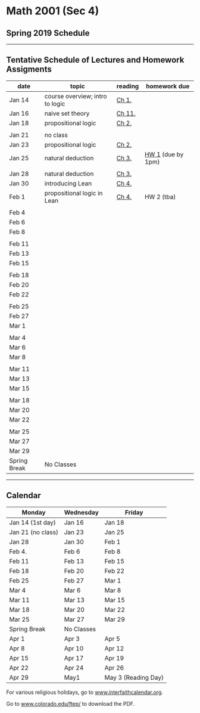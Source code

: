 ﻿# Math 2001 (Sec 4) 
## Spring 2019 Schedule

---

## Tentative Schedule of Lectures and Homework Assigments

| date | topic | reading | homework due |
| --- | --- | --- | --- |
| Jan 14 | course overview; intro to logic | [Ch 1.](https://leanprover.github.io/logic_and_proof/introduction.html)  | |
| Jan 16 | naive set theory | [Ch 11.](https://leanprover.github.io/logic_and_proof/sets.html) | |
| Jan 18 | propositional logic | [Ch 2.](https://leanprover.github.io/logic_and_proof/propositional_logic.html)| | 
| | | | |
| Jan 21 | no class | | |
| Jan 23 | propositional logic | [Ch 2.](https://leanprover.github.io/logic_and_proof/propositional_logic.html)| |
| Jan 25 | natural deduction  | [Ch 3.](https://leanprover.github.io/logic_and_proof/natural_deduction_for_propositional_logic.html) |[HW 1](https://github.com/williamdemeo/math2001-spring2019/blob/master/homework/hw01.pdf) (due by 1pm) |
| | | | |
| Jan 28 | natural deduction | [Ch 3.](https://leanprover.github.io/logic_and_proof/natural_deduction_for_propositional_logic.html) | |
| Jan 30 | introducing Lean | [Ch 4.](https://leanprover.github.io/logic_and_proof/propositional_logic_in_lean.html) | | |
| Feb 1 | propositional logic in Lean | [Ch 4.](https://leanprover.github.io/logic_and_proof/propositional_logic_in_lean.html) | HW 2 (tba) |
| | | | |
| Feb 4 |  | | |
| Feb 6 | | | |
| Feb 8 | | | |
| | | | |
| Feb 11 | | | |
| Feb 13 | | | |
| Feb 15 | | | |
| | | | |
| Feb 18 | | | |
| Feb 20 | | | |
| Feb 22 | | | |
| | | | |
| Feb 25 | | | |
| Feb 27 | | | |
| Mar 1 | | | |
| | | | |
| Mar 4 | | | |
| Mar 6 | | | |
| Mar 8 | | | |
| | | | |
| Mar 11 | | | |
| Mar 13 | | | |
| Mar 15 | | | |
| | | | |
| Mar 18 | | | |
| Mar 20 | | | |
| Mar 22 | | | |
| | | | |
| Mar 25 | | | |
| Mar 27 | | | |
| Mar 29 | | | |
| Spring Break | No Classes | | |

---

## Calendar

| Monday | Wednesday | Friday |
| --- | --- | --- |
| Jan 14 (1st day) | Jan 16 | Jan 18 |
| Jan 21 (no class) | Jan 23 | Jan 25 |
| Jan 28 | Jan 30 | Feb 1 |
| Feb 4. | Feb 6 | Feb 8 |
| Feb 11 | Feb 13 | Feb 15 |
| Feb 18 | Feb 20 | Feb 22 |
| Feb 25 | Feb 27 | Mar 1 |
| Mar 4 | Mar 6 | Mar 8 |
| Mar 11 | Mar 13 | Mar 15 |
| Mar 18 | Mar 20 | Mar 22 |
| Mar 25 | Mar 27 | Mar 29 |
| Spring Break | No Classes | |
| Apr 1 | Apr 3 | Apr 5 |     
| Apr 8 | Apr 10 | Apr 12 | 
| Apr 15 | Apr 17 | Apr 19 | 
| Apr 22 | Apr 24 | Apr 26 | 
| Apr 29 | May1 | May 3  (Reading Day) |


For various religious holidays, go to www.interfaithcalendar.org. 

Go to www.colorado.edu/ftep/ to download the PDF. 


<!-- Jan. 30 
Feb. 1 
Feb. 4. 
Feb. 6 
Feb. 8 
Feb. 11 
Feb. 13 
Feb. 15 
Feb. 18 
Feb. 20 
Feb. 22 
Feb. 25 
Feb. 27 
Mar. 1 
Mar. 4 
Mar. 6 
Mar. 8 
Mar. 11 
Mar. 13 
Mar. 15 
Mar. 18 
Mar. 20 
Mar. 22 
Mar. 25 
Mar. 27 
Mar. 29 
- Spring Break, No Classes - 
Apr. 1 
Apr. 1 
Apr. 3 
Apr. 5 
Apr. 8 
Apr. 10 
Apr. 12 
Apr. 15 
Apr. 17 
Apr. 19 
Apr. 22 
Apr. 24 
Apr. 26 
Apr. 29 
May 1 
May 3 
Reading Day  -->
